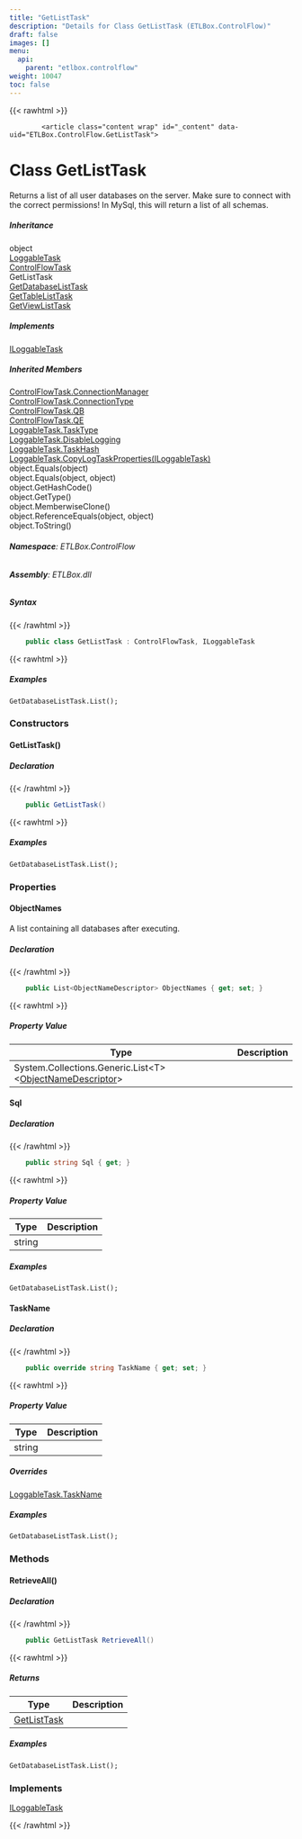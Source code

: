 ```yaml
---
title: "GetListTask"
description: "Details for Class GetListTask (ETLBox.ControlFlow)"
draft: false
images: []
menu:
  api:
    parent: "etlbox.controlflow"
weight: 10047
toc: false
---
```


{{< rawhtml >}}

            <article class="content wrap" id="_content" data-uid="ETLBox.ControlFlow.GetListTask">
  <h1 id="ETLBox_ControlFlow_GetListTask" data-uid="ETLBox.ControlFlow.GetListTask" class="text-break">Class GetListTask
</h1>
  <div class="markdown level0 summary"><p>Returns a list of all user databases on the server. Make sure to connect with the correct permissions!
In MySql, this will return a list of all schemas.</p>
</div>
  <div class="markdown level0 conceptual"></div>
  <div class="inheritance">
    <h5>Inheritance</h5>
    <div class="level0"><span class="xref">object</span></div>
    <div class="level1"><a class="xref" href="/api/etlbox/loggabletask">LoggableTask</a></div>
    <div class="level2"><a class="xref" href="/api/etlbox.controlflow/controlflowtask">ControlFlowTask</a></div>
    <div class="level3"><span class="xref">GetListTask</span></div>
      <div class="level4"><a class="xref" href="/api/etlbox.controlflow/getdatabaselisttask">GetDatabaseListTask</a></div>
      <div class="level4"><a class="xref" href="/api/etlbox.controlflow/gettablelisttask">GetTableListTask</a></div>
      <div class="level4"><a class="xref" href="/api/etlbox.controlflow/getviewlisttask">GetViewListTask</a></div>
  </div>
  <div class="implements">
    <h5>Implements</h5>
    <div><a class="xref" href="/api/etlbox/iloggabletask">ILoggableTask</a></div>
  </div>
  <div class="inheritedMembers">
    <h5>Inherited Members</h5>
    <div>
      <a class="xref" href="/api/etlbox.controlflow/controlflowtask#ETLBox_ControlFlow_ControlFlowTask_ConnectionManager">ControlFlowTask.ConnectionManager</a>
    </div>
    <div>
      <a class="xref" href="/api/etlbox.controlflow/controlflowtask#ETLBox_ControlFlow_ControlFlowTask_ConnectionType">ControlFlowTask.ConnectionType</a>
    </div>
    <div>
      <a class="xref" href="/api/etlbox.controlflow/controlflowtask#ETLBox_ControlFlow_ControlFlowTask_QB">ControlFlowTask.QB</a>
    </div>
    <div>
      <a class="xref" href="/api/etlbox.controlflow/controlflowtask#ETLBox_ControlFlow_ControlFlowTask_QE">ControlFlowTask.QE</a>
    </div>
    <div>
      <a class="xref" href="/api/etlbox/loggabletask#ETLBox_LoggableTask_TaskType">LoggableTask.TaskType</a>
    </div>
    <div>
      <a class="xref" href="/api/etlbox/loggabletask#ETLBox_LoggableTask_DisableLogging">LoggableTask.DisableLogging</a>
    </div>
    <div>
      <a class="xref" href="/api/etlbox/loggabletask#ETLBox_LoggableTask_TaskHash">LoggableTask.TaskHash</a>
    </div>
    <div>
      <a class="xref" href="/api/etlbox/loggabletask#ETLBox_LoggableTask_CopyLogTaskProperties_ETLBox_ILoggableTask_">LoggableTask.CopyLogTaskProperties(ILoggableTask)</a>
    </div>
    <div>
      <span class="xref">object.Equals(object)</span>
    </div>
    <div>
      <span class="xref">object.Equals(object, object)</span>
    </div>
    <div>
      <span class="xref">object.GetHashCode()</span>
    </div>
    <div>
      <span class="xref">object.GetType()</span>
    </div>
    <div>
      <span class="xref">object.MemberwiseClone()</span>
    </div>
    <div>
      <span class="xref">object.ReferenceEquals(object, object)</span>
    </div>
    <div>
      <span class="xref">object.ToString()</span>
    </div>
  </div>
<h6><strong>Namespace</strong>: ETLBox.ControlFlow</h6>
  <h6><strong>Assembly</strong>: ETLBox.dll</h6>
  <h5 id="ETLBox_ControlFlow_GetListTask_syntax">Syntax</h5>
{{< /rawhtml >}}

```C#
    public class GetListTask : ControlFlowTask, ILoggableTask
```

{{< rawhtml >}}
  <h5 id="ETLBox_ControlFlow_GetListTask_examples"><strong>Examples</strong></h5>
  <pre><code>GetDatabaseListTask.List();</code></pre>
  <h3 id="constructors">Constructors
</h3>
  <a id="ETLBox_ControlFlow_GetListTask__ctor_" data-uid="ETLBox.ControlFlow.GetListTask.#ctor*"></a>
  <h4 id="ETLBox_ControlFlow_GetListTask__ctor" data-uid="ETLBox.ControlFlow.GetListTask.#ctor">GetListTask()</h4>
  <div class="markdown level1 summary"></div>
  <div class="markdown level1 conceptual"></div>
  <h5 class="declaration">Declaration</h5>
{{< /rawhtml >}}

```C#
    public GetListTask()
```

{{< rawhtml >}}
  <h5 id="ETLBox_ControlFlow_GetListTask__ctor_examples">Examples</h5>
  <pre><code>GetDatabaseListTask.List();</code></pre>
  <h3 id="properties">Properties
</h3>
  <a id="ETLBox_ControlFlow_GetListTask_ObjectNames_" data-uid="ETLBox.ControlFlow.GetListTask.ObjectNames*"></a>
  <h4 id="ETLBox_ControlFlow_GetListTask_ObjectNames" data-uid="ETLBox.ControlFlow.GetListTask.ObjectNames">ObjectNames</h4>
  <div class="markdown level1 summary"><p>A list containing all databases after executing.</p>
</div>
  <div class="markdown level1 conceptual"></div>
  <h5 class="declaration">Declaration</h5>
{{< /rawhtml >}}

```C#
    public List<ObjectNameDescriptor> ObjectNames { get; set; }
```

{{< rawhtml >}}
  <h5 class="propertyValue">Property Value</h5>
  <table class="table table-bordered table-striped table-condensed">
    <thead>
      <tr>
        <th>Type</th>
        <th>Description</th>
      </tr>
    </thead>
    <tbody>
      <tr>
        <td><span class="xref">System.Collections.Generic.List&lt;T&gt;</span>&lt;<a class="xref" href="/api/etlbox.controlflow/objectnamedescriptor">ObjectNameDescriptor</a>&gt;</td>
        <td></td>
      </tr>
    </tbody>
  </table>
  <a id="ETLBox_ControlFlow_GetListTask_Sql_" data-uid="ETLBox.ControlFlow.GetListTask.Sql*"></a>
  <h4 id="ETLBox_ControlFlow_GetListTask_Sql" data-uid="ETLBox.ControlFlow.GetListTask.Sql">Sql</h4>
  <div class="markdown level1 summary"></div>
  <div class="markdown level1 conceptual"></div>
  <h5 class="declaration">Declaration</h5>
{{< /rawhtml >}}

```C#
    public string Sql { get; }
```

{{< rawhtml >}}
  <h5 class="propertyValue">Property Value</h5>
  <table class="table table-bordered table-striped table-condensed">
    <thead>
      <tr>
        <th>Type</th>
        <th>Description</th>
      </tr>
    </thead>
    <tbody>
      <tr>
        <td><span class="xref">string</span></td>
        <td></td>
      </tr>
    </tbody>
  </table>
  <h5 id="ETLBox_ControlFlow_GetListTask_Sql_examples">Examples</h5>
  <pre><code>GetDatabaseListTask.List();</code></pre>
  <a id="ETLBox_ControlFlow_GetListTask_TaskName_" data-uid="ETLBox.ControlFlow.GetListTask.TaskName*"></a>
  <h4 id="ETLBox_ControlFlow_GetListTask_TaskName" data-uid="ETLBox.ControlFlow.GetListTask.TaskName">TaskName</h4>
  <div class="markdown level1 summary"></div>
  <div class="markdown level1 conceptual"></div>
  <h5 class="declaration">Declaration</h5>
{{< /rawhtml >}}

```C#
    public override string TaskName { get; set; }
```

{{< rawhtml >}}
  <h5 class="propertyValue">Property Value</h5>
  <table class="table table-bordered table-striped table-condensed">
    <thead>
      <tr>
        <th>Type</th>
        <th>Description</th>
      </tr>
    </thead>
    <tbody>
      <tr>
        <td><span class="xref">string</span></td>
        <td></td>
      </tr>
    </tbody>
  </table>
  <h5 class="overrides">Overrides</h5>
  <div><a class="xref" href="/api/etlbox/loggabletask#ETLBox_LoggableTask_TaskName">LoggableTask.TaskName</a></div>
  <h5 id="ETLBox_ControlFlow_GetListTask_TaskName_examples">Examples</h5>
  <pre><code>GetDatabaseListTask.List();</code></pre>
  <h3 id="methods">Methods
</h3>
  <a id="ETLBox_ControlFlow_GetListTask_RetrieveAll_" data-uid="ETLBox.ControlFlow.GetListTask.RetrieveAll*"></a>
  <h4 id="ETLBox_ControlFlow_GetListTask_RetrieveAll" data-uid="ETLBox.ControlFlow.GetListTask.RetrieveAll">RetrieveAll()</h4>
  <div class="markdown level1 summary"></div>
  <div class="markdown level1 conceptual"></div>
  <h5 class="declaration">Declaration</h5>
{{< /rawhtml >}}

```C#
    public GetListTask RetrieveAll()
```

{{< rawhtml >}}
  <h5 class="returns">Returns</h5>
  <table class="table table-bordered table-striped table-condensed">
    <thead>
      <tr>
        <th>Type</th>
        <th>Description</th>
      </tr>
    </thead>
    <tbody>
      <tr>
        <td><a class="xref" href="/api/etlbox.controlflow/getlisttask">GetListTask</a></td>
        <td></td>
      </tr>
    </tbody>
  </table>
  <h5 id="ETLBox_ControlFlow_GetListTask_RetrieveAll_examples">Examples</h5>
  <pre><code>GetDatabaseListTask.List();</code></pre>
  <h3 id="implements">Implements</h3>
  <div>
      <a class="xref" href="/api/etlbox/iloggabletask">ILoggableTask</a>
  </div>

{{< /rawhtml >}}
